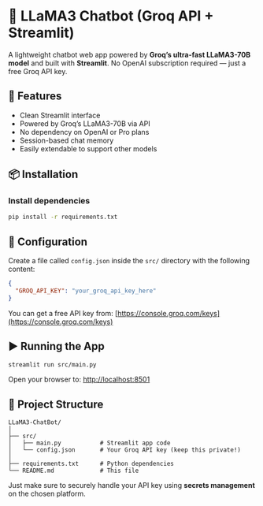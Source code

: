 # 🦙 LLaMA3 Chatbot (Groq API + Streamlit)

A lightweight chatbot web app powered by **Groq’s ultra-fast LLaMA3-70B model** and built with **Streamlit**. No OpenAI subscription required — just a free Groq API key.

## 🚀 Features
- Clean Streamlit interface
- Powered by Groq’s LLaMA3-70B via API
- No dependency on OpenAI or Pro plans
- Session-based chat memory
- Easily extendable to support other models

## 📦 Installation

### Install dependencies
```bash
pip install -r requirements.txt
```

## 🔑 Configuration

Create a file called `config.json` inside the `src/` directory with the following content:

```json
{
  "GROQ_API_KEY": "your_groq_api_key_here"
}
```

You can get a free API key from: [https://console.groq.com/keys](https://console.groq.com/keys)

## ▶️ Running the App

```bash
streamlit run src/main.py
```

Open your browser to: [http://localhost:8501](http://localhost:8501)

## 📁 Project Structure

```
LLaMA3-ChatBot/
│
├── src/
│   ├── main.py           # Streamlit app code
│   └── config.json       # Your Groq API key (keep this private!)
│
├── requirements.txt      # Python dependencies
└── README.md             # This file
```

Just make sure to securely handle your API key using **secrets management** on the chosen platform.

